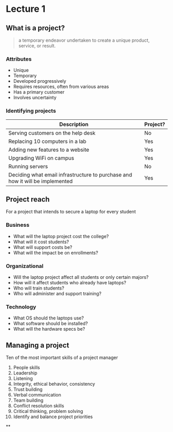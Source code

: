 # Lecture 1

## What is a project?

> a temporary endeavor undertaken to create a unique product, service, or result.

### Attributes

- Unique 
- Temporary 
- Developed progressively 
- Requires resources, often from various areas  
- Has a primary customer  
- Involves uncertainty

### Identifying projects

| Description | Project? |
| --- | --- |
| Serving customers on the help desk | No |
| Replacing 10 computers in a lab | Yes |
| Adding new features to a website | Yes |
| Upgrading WiFi on campus | Yes |
| Running servers | No |
| Deciding what email infrastructure to purchase and how it will be implemented | Yes |

## Project reach

For a project that intends to secure a laptop for every student

### Business

- What will the laptop project cost the college?
- What will it cost students?
- What will support costs be?
- What will the impact be on enrollments?

### Organizational

- Will the laptop project affect all students or only certain majors?
- How will it affect students who already have laptops?
- Who will train students?
- Who will administer and support training?

### Technology

- What OS should the laptops use?
- What software should be installed?
- What will the hardware specs be?

## Managing a project

Ten of the most important skills of a project manager

1.  People skills    
2.  Leadership
3.  Listening
4.  Integrity, ethical behavior, consistency
5.  Trust building
6.  Verbal communication
7.  Team building
8.  Conflict resolution skills
9.  Critical thinking, problem solving
10.  Identify and balance project priorities
    

**